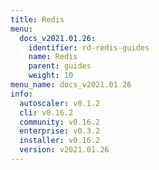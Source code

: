 ```yaml
---
title: Redis
menu:
  docs_v2021.01.26:
    identifier: rd-redis-guides
    name: Redis
    parent: guides
    weight: 10
menu_name: docs_v2021.01.26
info:
  autoscaler: v0.1.2
  cli: v0.16.2
  community: v0.16.2
  enterprise: v0.3.2
  installer: v0.16.2
  version: v2021.01.26
---
```


